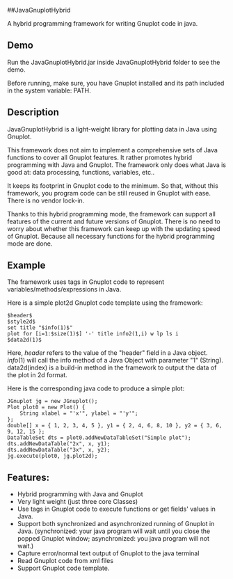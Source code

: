 ##JavaGnuplotHybrid

A hybrid programming framework for writing Gnuplot code in java.

## Demo

Run the JavaGnuplotHybrid.jar inside JavaGnuplotHybrid folder to see the demo. 

Before running, make sure, you have Gnuplot installed and its path included in the system variable: PATH.

## Description

JavaGnuplotHybrid is a light-weight library for plotting data in Java using Gnuplot.

This framework does not aim to implement a comprehensive sets of Java functions to cover all Gnuplot features. It rather promotes hybrid programming with Java and Gnuplot. The framework only does what Java is good at: data processing, functions, variables, etc..

It keeps its footprint in Gnuplot code to the minimum. So that, without this framework, you program code can be still reused in Gnuplot with ease. There is no vendor lock-in.

Thanks to this hybrid programming mode, the framework can support all features of the current and future versions of Gnuplot. There is no need to worry about whether this framework can keep up with the updating speed of Gnuplot. Because all necessary functions for the hybrid programming mode are done.

## Example
The framework uses tags in Gnuplot code to represent variables/methods/expressions in Java. 

Here is a simple plot2d Gnuplot code template using the framework:

    $header$
    $style2d$
    set title "$info(1)$"
    plot for [i=1:$size(1)$] '-' title info2(1,i) w lp ls i
    $data2d(1)$

Here, $header$ refers to the value of the "header" field in a Java object. $info(1)$ will call the info method of a Java Object with parameter "1" (String). data2d(index) is a build-in method in the framework to output the data of the plot in 2d format.

Here is the corresponding java code to produce a simple plot:

    JGnuplot jg = new JGnuplot();
    Plot plot0 = new Plot() {
        String xlabel = "'x'", ylabel = "'y'";
    };
    double[] x = { 1, 2, 3, 4, 5 }, y1 = { 2, 4, 6, 8, 10 }, y2 = { 3, 6, 9, 12, 15 };
    DataTableSet dts = plot0.addNewDataTableSet("Simple plot");
    dts.addNewDataTable("2x", x, y1);
    dts.addNewDataTable("3x", x, y2);
    jg.execute(plot0, jg.plot2d);
	
## Features:

* Hybrid programming with Java and Gnuplot
* Very light weight (just three core Classes)
* Use tags in Gnuplot code to execute functions or get fields' values in Java.
* Support both synchronized and asynchronized running of Gnuplot in Java. (synchronized: your java program will wait until you close the popped Gnuplot window; asynchronized: you java program will not wait.)
* Capture error/normal text output of Gnuplot to the java terminal
* Read Gnuplot code from xml files
* Support Gnuplot code template.
